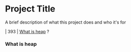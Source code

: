 # Project Title

A brief description of what this project does and who it's for

| 393 | [What is heap](#what-is-heap) ?

### What is heap
